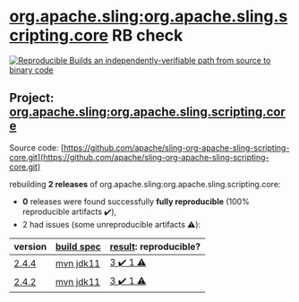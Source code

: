 [org.apache.sling:org.apache.sling.scripting.core](https://search.maven.org/artifact/org.apache.sling/org.apache.sling.scripting.core/) RB check
=======

[![Reproducible Builds](https://reproducible-builds.org/images/logos/rb.svg) an independently-verifiable path from source to binary code](https://reproducible-builds.org/)

## Project: [org.apache.sling:org.apache.sling.scripting.core](https://search.maven.org/artifact/org.apache.sling/org.apache.sling.scripting.core/)

Source code: [https://github.com/apache/sling-org-apache-sling-scripting-core.git](https://github.com/apache/sling-org-apache-sling-scripting-core.git)

rebuilding **2 releases** of org.apache.sling:org.apache.sling.scripting.core:
- **0** releases were found successfully **fully reproducible** (100% reproducible artifacts :heavy_check_mark:),
- 2 had issues (some unreproducible artifacts :warning:):

| version | [build spec](BUILDSPEC.md) | [result](https://reproducible-builds.org/docs/jvm/): reproducible? |
| -- | --------- | ------ |
| [2.4.4](https://search.maven.org/artifact/org.apache.sling/org.apache.sling.scripting.core/2.4.4/pom) | [mvn jdk11](org.apache.sling.scripting.core-2.4.4.buildspec) | [3 :heavy_check_mark:  1 :warning:](org.apache.sling.scripting.core-2.4.4.buildcompare) |
| [2.4.2](https://search.maven.org/artifact/org.apache.sling/org.apache.sling.scripting.core/2.4.2/pom) | [mvn jdk11](org.apache.sling.scripting.core-2.4.2.buildspec) | [3 :heavy_check_mark:  1 :warning:](org.apache.sling.scripting.core-2.4.2.buildcompare) |
